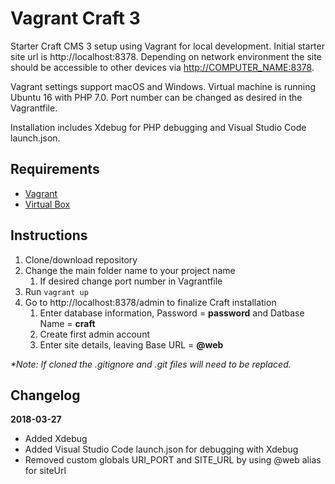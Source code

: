 # Vagrant Craft 3

Starter Craft CMS 3 setup using Vagrant for local development. Initial starter site url is http://localhost:8378. Depending on network environment the site should be accessible to other devices via [http://COMPUTER_NAME:8378](http://COMPUTER_NAME:8378).

Vagrant settings support macOS and Windows. Virtual machine is running Ubuntu 16 with PHP 7.0. Port number can be changed as desired in the Vagrantfile. 

Installation includes Xdebug for PHP debugging and Visual Studio Code launch.json.

## Requirements

- [Vagrant](https://www.vagrantup.com/)
- [Virtual Box](https://www.virtualbox.org/)

## Instructions

1. Clone/download repository
1. Change the main folder name to your project name
	1. If desired change port number in Vagrantfile
1. Run `vagrant up`
1. Go to http://localhost:8378/admin to finalize Craft installation
   1. Enter database information, Password = **password** and Datbase Name = **craft**
   1. Create first admin account
   1. Enter site details, leaving Base URL = **@web**

*\*Note: If cloned the .gitignore and .git files will need to be replaced.*

## Changelog

**2018-03-27**

- Added Xdebug
- Added Visual Studio Code launch.json for debugging with Xdebug
- Removed custom globals URI_PORT and SITE_URL by using @web alias for siteUrl

